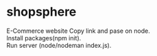 # shopsphere
 E-Commerce website
 Copy link and pase on node.                                                     
 Install packages(npm init).                                                                                  
 Run server (node/nodeman index.js).                                                  
 
